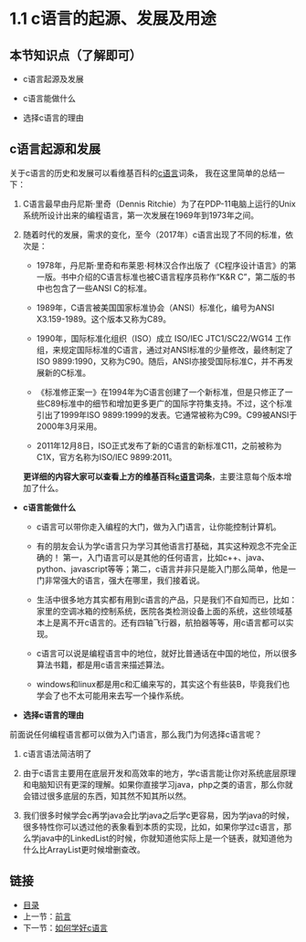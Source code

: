 # 1.1 c语言的起源、发展及用途

## 本节知识点（了解即可）
    
* c语言起源及发展

* c语言能做什么

* 选择c语言的理由


## c语言起源和发展

关于c语言的历史和发展可以看维基百科的[c语言](https://zh.wikipedia.org/wiki/C%E8%AF%AD%E8%A8%80#.E6.97.A9.E6.9C.9F.E7.99.BC.E5.B1.95)词条，
我在这里简单的总结一下：

1. C语言最早由丹尼斯·里奇（Dennis Ritchie）为了在PDP-11电脑上运行的Unix系统所设计出来的编程语言，第一次发展在1969年到1973年之间。

2. 随着时代的发展，需求的变化，至今（2017年）c语言出现了不同的标准，依次是：
    
    * 1978年，丹尼斯·里奇和布莱恩·柯林汉合作出版了《C程序设计语言》的第一版。书中介绍的C语言标准也被C语言程序员称作“K&R C”，第二版的书中也包含了一些ANSI C的标准。
    
    * 1989年，C语言被美国国家标准协会（ANSI）标准化，编号为ANSI X3.159-1989。这个版本又称为C89。
    
    * 1990年，国际标准化组织（ISO）成立 ISO/IEC JTC1/SC22/WG14 工作组，来规定国际标准的C语言，通过对ANSI标准的少量修改，最终制定了 ISO 9899:1990，又称为C90。随后，ANSI亦接受国际标准C，并不再发展新的C标准。
    
    * 《标准修正案一》在1994年为C语言创建了一个新标准，但是只修正了一些C89标准中的细节和增加更多更广的国际字符集支持。不过，这个标准引出了1999年ISO 9899:1999的发表。它通常被称为C99。C99被ANSI于2000年3月采用。
    
    * 2011年12月8日，ISO正式发布了新的C语言的新标准C11，之前被称为C1X，官方名称为ISO/IEC 9899:2011。
    
    **更详细的内容大家可以查看上方的维基百科[c语言](https://zh.wikipedia.org/wiki/C%E8%AF%AD%E8%A8%80#.E6.97.A9.E6.9C.9F.E7.99.BC.E5.B1.95)词条**，主要注意每个版本增加了什么。
    
* **c语言能做什么**

    * c语言可以带你走入编程的大门，做为入门语言，让你能控制计算机。
    
    * 有的朋友会认为学c语言只为学习其他语言打基础，其实这种观念不完全正确的！ 第一，入门语言可以是其他的任何语言，比如c++、java、python、javascript等等；第二，c语言并非只是能入门那么简单，他是一门非常强大的语言，强大在哪里，我们接着说。
    
    * 生活中很多地方其实都有用到c语言的产品，只是我们不自知而已，比如：家里的空调冰箱的控制系统，医院各类检测设备上面的系统，这些领域基本上是离不开c语言的。还有四轴飞行器，航拍器等等，用c语言都可以实现。
      
    * c语言可以说是编程语言中的地位，就好比普通话在中国的地位，所以很多算法书籍，都是用c语言来描述算法。
     
    * windows和linux都是用c和汇编来写的，其实这个有些装B，毕竟我们也学会了也不太可能用来去写一个操作系统。

* **选择c语言的理由**

前面说任何编程语言都可以做为入门语言，那么我门为何选择c语言呢？

1. c语言语法简洁明了

2. 由于c语言主要用在底层开发和高效率的地方，学c语言能让你对系统底层原理和电脑知识有更深的理解。如果你直接学习java，php之类的语言，那么你就会错过很多底层的东西，知其然不知其所以然。

3. 我们很多时候学会c再学java会比学java之后学c更容易，因为学java的时候，很多特性你可以透过他的表象看到本质的实现，比如，如果你学过c语言，那么学java中的LinkedList的时候，你就知道他实际上是一个链表，就知道他为什么比ArrayList更时候增删查改。

    
## 链接

- [目录](summary.md)
- 上一节：[前言](preface.md)
- 下一节：[如何学好c语言](01.2.md)